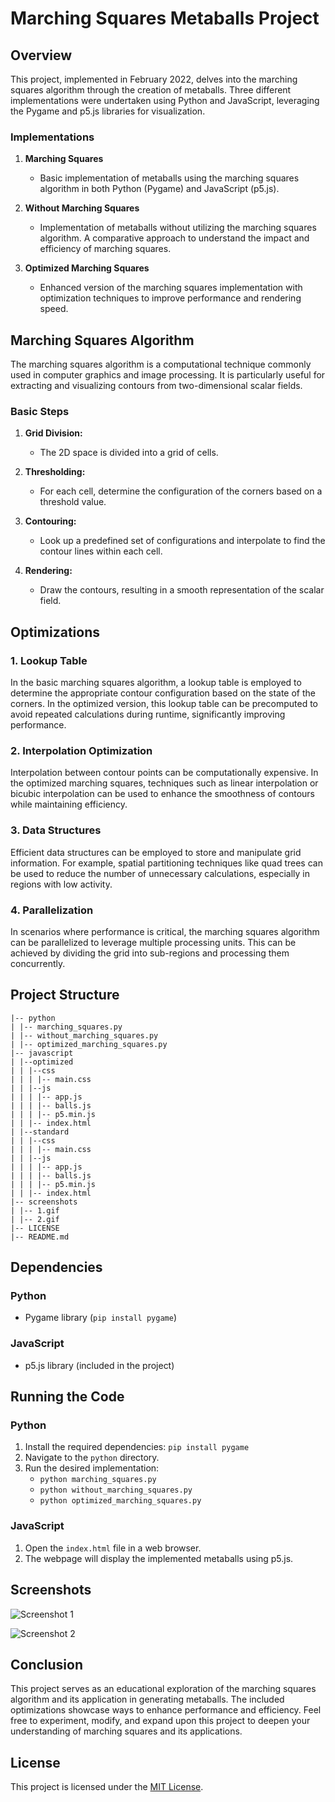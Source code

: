 # Marching Squares Metaballs Project

## Overview

This project, implemented in February 2022, delves into the marching squares algorithm through the creation of metaballs. Three different implementations were undertaken using Python and JavaScript, leveraging the Pygame and p5.js libraries for visualization.

### Implementations

1. **Marching Squares**
   - Basic implementation of metaballs using the marching squares algorithm in both Python (Pygame) and JavaScript (p5.js).
   
2. **Without Marching Squares**
   - Implementation of metaballs without utilizing the marching squares algorithm. A comparative approach to understand the impact and efficiency of marching squares.

3. **Optimized Marching Squares**
   - Enhanced version of the marching squares implementation with optimization techniques to improve performance and rendering speed.

## Marching Squares Algorithm

The marching squares algorithm is a computational technique commonly used in computer graphics and image processing. It is particularly useful for extracting and visualizing contours from two-dimensional scalar fields.

### Basic Steps

1. **Grid Division:**
   - The 2D space is divided into a grid of cells.

2. **Thresholding:**
   - For each cell, determine the configuration of the corners based on a threshold value.

3. **Contouring:**
   - Look up a predefined set of configurations and interpolate to find the contour lines within each cell.

4. **Rendering:**
   - Draw the contours, resulting in a smooth representation of the scalar field.

## Optimizations

### 1. Lookup Table

In the basic marching squares algorithm, a lookup table is employed to determine the appropriate contour configuration based on the state of the corners. In the optimized version, this lookup table can be precomputed to avoid repeated calculations during runtime, significantly improving performance.

### 2. Interpolation Optimization

Interpolation between contour points can be computationally expensive. In the optimized marching squares, techniques such as linear interpolation or bicubic interpolation can be used to enhance the smoothness of contours while maintaining efficiency.

### 3. Data Structures

Efficient data structures can be employed to store and manipulate grid information. For example, spatial partitioning techniques like quad trees can be used to reduce the number of unnecessary calculations, especially in regions with low activity.

### 4. Parallelization

In scenarios where performance is critical, the marching squares algorithm can be parallelized to leverage multiple processing units. This can be achieved by dividing the grid into sub-regions and processing them concurrently.

## Project Structure
```
|-- python
| |-- marching_squares.py
| |-- without_marching_squares.py
| |-- optimized_marching_squares.py
|-- javascript
| |--optimized
| | |--css
| | | |-- main.css
| | |--js
| | | |-- app.js
| | | |-- balls.js
| | | |-- p5.min.js
| | |-- index.html
| |--standard
| | |--css
| | | |-- main.css
| | |--js
| | | |-- app.js
| | | |-- balls.js
| | | |-- p5.min.js
| | |-- index.html
|-- screenshots
| |-- 1.gif
| |-- 2.gif
|-- LICENSE
|-- README.md
```


## Dependencies

### Python
- Pygame library (`pip install pygame`)

### JavaScript
- p5.js library (included in the project)



## Running the Code

### Python
1. Install the required dependencies: `pip install pygame`
2. Navigate to the `python` directory.
3. Run the desired implementation:
   - `python marching_squares.py`
   - `python without_marching_squares.py`
   - `python optimized_marching_squares.py`

### JavaScript
1. Open the `index.html` file in a web browser.
2. The webpage will display the implemented metaballs using p5.js.

## Screenshots

![Screenshot 1](screenshots/1.gif)

![Screenshot 2](screenshots/2.gif)

## Conclusion

This project serves as an educational exploration of the marching squares algorithm and its application in generating metaballs. The included optimizations showcase ways to enhance performance and efficiency. Feel free to experiment, modify, and expand upon this project to deepen your understanding of marching squares and its applications.


## License

This project is licensed under the [MIT License](LICENSE).